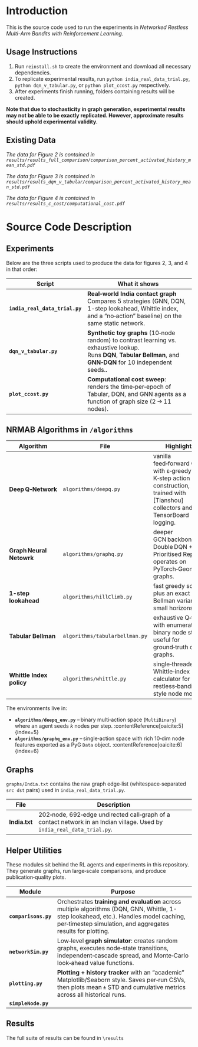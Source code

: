 # Introduction
This is the source code used to run the experiments in *Networked Restless Multi-Arm Bandits with
Reinforcement Learning*. 

## Usage Instructions

1. Run `reinstall.sh` to create the environment and download all necessary dependencies.
3. To replicate experimental results, run `python india_real_data_trial.py`, `python dqn_v_tabular.py`, or `python plot_ccost.py` respectively.
4. After experiments finish running, folders containing results will be created.

**Note that due to stochasticity in graph generation, experimental results may not be able to be exactly replicated. However, approximate results should uphold experimental validity.**

## Existing Data
*The data for Figure 2 is contained in `results/results_full_comparison/comparison_percent_activated_history_mean_std.pdf`*

*The data for Figure 3 is contained in `results/results_dqn_v_tabular/comparison_percent_activated_history_mean_std.pdf`*

*The data for Figure 4 is contained in `results/results_c_cost/computational_cost.pdf`*
# Source Code Description

## Experiments

Below are the three scripts used to produce the data for figures 2, 3, and 4 in that order:

| Script | What it shows | 
|--------|---------------|
| **`india_real_data_trial.py`** | **Real‑world India contact graph**<br>Compares 5 strategies (GNN, DQN, 1-step lookahead, Whittle index, and a “no‑action” baseline) on the same static network. | 
| **`dqn_v_tabular.py`** | **Synthetic toy graphs** (10‑node random) to contrast learning vs. exhaustive lookup.<br>Runs **DQN**, **Tabular Bellman**, and **GNN‑DQN** for 10 independent seeds..|
| **`plot_ccost.py`** | **Computational cost sweep**: renders the time‑per‑epoch of Tabular, DQN, and GNN agents as a function of graph size (2 → 11 nodes). | 

## NRMAB Algorithms in `/algorithms`

| Algorithm | File | Highlights |
|-----------|------|------------|
| **Deep Q‑Network** | `algorithms/deepq.py` | vanilla feed‑forward Q‑net with ε‑greedy K‑step action construction, trained with [Tianshou] collectors and TensorBoard logging.|
| **Graph Neural Netowrk** | `algorithms/graphq.py` | deeper GCN backbone, Double DQN + Prioritised Replay; operates on PyTorch‑Geometric graphs. |
| **1-step lookahead** | `algorithms/hillClimb.py` | fast greedy scorer plus an exact Bellman variant for small horizons. |
| **Tabular Bellman** | `algorithms/tabularbellman.py` | exhaustive Q‑table with enumerated binary node states; useful for ground‑truth on toy graphs.|
| **Whittle Index policy** | `algorithms/whittle.py` | single‑threaded Whittle‑index calculator for restless‑bandit style node models. |

The environments live in:

* **`algorithms/deepq_env.py`** – binary multi‑action space (`MultiBinary`) where an agent seeds *k* nodes per step. :contentReference[oaicite:5]{index=5}  
* **`algorithms/graphq_env.py`** – single‑action space with rich 10‑dim node features exported as a PyG `Data` object. :contentReference[oaicite:6]{index=6}  

## Graphs

`graphs/India.txt` contains the raw graph edge‑list (whitespace‑separated `src dst` pairs) used in `india_real_data_trial.py`.

| File | Description |
|------|-------------|
| **India.txt** | 202‑node, 692‑edge undirected call‑graph of a contact network in an Indian village. Used by `india_real_data_trial.py`.|

## Helper Utilities

These modules sit behind the RL agents and experiments in this repository.  
They generate graphs, run large‑scale comparisons, and produce publication‑quality plots.

| Module | Purpose | 
|--------|---------|
| **`comparisons.py`** | Orchestrates **training and evaluation** across multiple algorithms (DQN, GNN, Whittle, 1-step lookahead, etc.). Handles model caching, per‑timestep simulation, and aggregates results for plotting.|
| **`networkSim.py`** | Low‑level **graph simulator**: creates random graphs, executes node‑state transitions, independent‑cascade spread, and Monte‑Carlo look‑ahead value functions.|
| **`plotting.py`** | **Plotting + history tracker** with an “academic” Matplotlib/Seaborn style. Saves per‑run CSVs, then plots mean ± STD and cumulative metrics across all historical runs.| `plot_trials`, `aggregate_history` |
| **`simpleNode.py`** | 

## Results
The full suite of results can be found in `\results`
